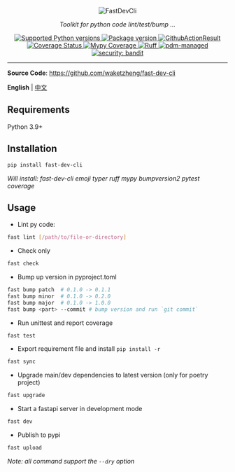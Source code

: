 <p align="center">
  <img src="https://fastdevcli.waketzheng.top/img/logo-margin/logo-teal.png" alt="FastDevCli">
</p>
<p align="center">
    <em>Toolkit for python code lint/test/bump ...</em>
</p>
<p align="center">
<a href="https://pypi.org/project/fast-dev-cli" target="_blank">
    <img src="https://img.shields.io/pypi/pyversions/fast-dev-cli.svg" alt="Supported Python versions">
</a>
<a href="https://pypi.org/project/fast-dev-cli" target="_blank">
    <img src="https://img.shields.io/pypi/v/fast-dev-cli?color=%2334D058&label=pypi%20package" alt="Package version">
</a>
<a href="https://github.com/waketzheng/fast-dev-cli/actions?query=workflow:ci" target="_blank">
    <img src="https://github.com/waketzheng/fast-dev-cli/workflows/ci/badge.svg" alt="GithubActionResult">
</a>
<a href="https://coveralls.io/github/waketzheng/fast-dev-cli?branch=main" target="_blank">
    <img src="https://coveralls.io/repos/github/waketzheng/fast-dev-cli/badge.svg?branch=main" alt="Coverage Status">
</a>
<a href="https://github.com/python/mypy" target="_blank">
    <img src="https://img.shields.io/badge/mypy-100%25-brightgreen.svg" alt="Mypy Coverage">
</a>
<a href="https://github.com/astral-sh/ruff" target="_blank">
    <img src="https://img.shields.io/endpoint?url=https://raw.githubusercontent.com/astral-sh/ruff/main/assets/badge/v2.json" alt="Ruff">
</a>
<a href="https://pdm-project.org/en/latest/" target="_blank">
    <img src="https://img.shields.io/badge/pdm-managed-blueviolet" alt="pdm-managed">
</a>
<a href="https://github.com/PyCQA/bandit" target="_blank">
    <img src="https://img.shields.io/badge/security-bandit-orange.svg" alt="security: bandit">
</a>
</p>

---

**Source Code**: <a href="https://github.com/waketzheng/fast-dev-cli" target="_blank">https://github.com/waketzheng/fast-dev-cli</a>

**English** | [中文](./README.zh.md)

## Requirements

Python 3.9+

## Installation

<div class="termy">

```bash
pip install fast-dev-cli
```
*Will install: fast-dev-cli emoji typer ruff mypy bumpversion2 pytest coverage*

</div>

## Usage

- Lint py code:
```bash
fast lint [/path/to/file-or-directory]
```
- Check only
```bash
fast check
```
- Bump up version in pyproject.toml
```bash
fast bump patch  # 0.1.0 -> 0.1.1
fast bump minor  # 0.1.0 -> 0.2.0
fast bump major  # 0.1.0 -> 1.0.0
fast bump <part> --commit # bump version and run `git commit`
```
- Run unittest and report coverage
```bash
fast test
```
- Export requirement file and install `pip install -r `
```bash
fast sync
```
- Upgrade main/dev dependencies to latest version (only for poetry project)
```bash
fast upgrade
```
- Start a fastapi server in development mode
```bash
fast dev
```
- Publish to pypi
```bash
fast upload
```
*Note: all command support the `--dry` option*
